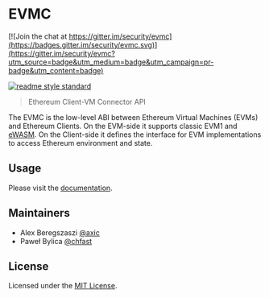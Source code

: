# EVMC

[![Join the chat at https://gitter.im/security/evmc](https://badges.gitter.im/security/evmc.svg)](https://gitter.im/security/evmc?utm_source=badge&utm_medium=badge&utm_campaign=pr-badge&utm_content=badge)

[![readme style standard](https://img.shields.io/badge/readme%20style-standard-brightgreen.svg?style=flat-square)](https://github.com/RichardLitt/standard-readme)

> Ethereum Client-VM Connector API

The EVMC is the low-level ABI between Ethereum Virtual Machines (EVMs) and 
Ethereum Clients. On the EVM-side it supports classic EVM1 and [eWASM].
On the Client-side it defines the interface for EVM implementations 
to access Ethereum environment and state.

## Usage

Please visit the [documentation].


## Maintainers

- Alex Beregszaszi [@axic]
- Paweł Bylica [@chfast]

## License

Licensed under the [MIT License](LICENSE.md).


[@axic]: https://github.com/axic
[@chfast]: https://github.com/chfast
[documentation]: https://ethereum.github.io/evmc
[eWASM]: https://github.com/ewasm/design#ethereum-flavored-webassembly-ewasm-design
